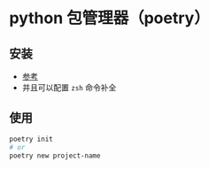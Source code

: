 # python 包管理器（poetry）

## 安装

- [参考](https://python-poetry.org/docs/#enable-tab-completion-for-bash-fish-or-zsh)
- 并且可以配置 `zsh` 命令补全

## 使用

```bash
poetry init 
# or
poetry new project-name
```